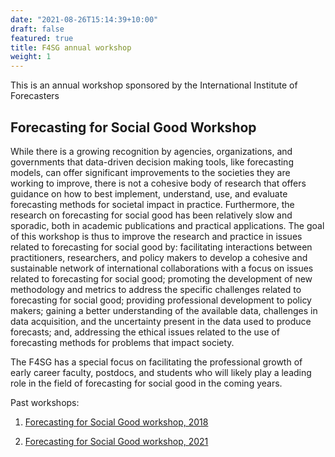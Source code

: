 ```yaml
---
date: "2021-08-26T15:14:39+10:00"
draft: false
featured: true
title: F4SG annual workshop
weight: 1
---
```


This is an annual workshop sponsored by the International Institute of Forecasters

## Forecasting for Social Good Workshop

While there is a growing recognition by agencies, organizations, and governments that data-driven decision making tools, like forecasting models, can offer significant improvements to the societies they are working to improve, there is not a cohesive body of research that offers guidance on how to best implement, understand, use, and evaluate forecasting methods for societal impact in practice. Furthermore, the research on forecasting for social good has been relatively slow and sporadic, both in academic publications and practical applications. The goal of this workshop is thus to improve the research and practice in issues related to forecasting for social good by: facilitating interactions between practitioners, researchers, and policy makers to develop a cohesive and sustainable network of international collaborations with a focus on issues related to forecasting for social good; promoting the development of new methodology and metrics to address the specific challenges related to forecasting for social good; providing professional development to policy makers; gaining a better understanding of the available data, challenges in data acquisition, and the uncertainty present in the data used to produce forecasts; and, addressing the ethical issues related to the use of forecasting methods for problems that impact society.

The F4SG has a special focus on facilitating the professional growth of early career faculty, postdocs, and students who will likely play a leading role in the field of forecasting for social good in the coming years.

Past workshops:

1. [Forecasting for Social Good workshop, 2018](https://forecasters.org/wp-content/uploads/2018_24th-IIF-workshop_report.pdf)

2. [Forecasting for Social Good workshop, 2021](https://f4sgw.netlify.app/)

